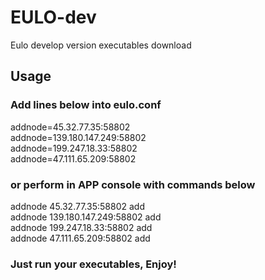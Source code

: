 # EULO-dev
   Eulo develop version executables download
## Usage

### Add lines below into eulo.conf
   addnode=45.32.77.35:58802  
   addnode=139.180.147.249:58802  
   addnode=199.247.18.33:58802  
   addnode=47.111.65.209:58802  
  
### or perform in APP console with commands below 
   addnode 45.32.77.35:58802 add  
   addnode 139.180.147.249:58802 add  
   addnode 199.247.18.33:58802 add  
   addnode 47.111.65.209:58802 add  
   
### Just run your executables, Enjoy!
